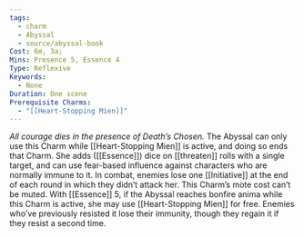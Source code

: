 ```yaml
---
tags:
  - charm
  - Abyssal
  - source/abyssal-book
Cost: 6m, 3a; 
Mins: Presence 5, Essence 4
Type: Reflexive
Keywords:
  - None
Duration: One scene
Prerequisite Charms:
  - "[[Heart-Stopping Mien]]"
---
```

*All courage dies in the presence of Death’s Chosen.*
The Abyssal can only use this Charm while [[Heart-Stopping Mien]] is active, and doing so ends that Charm.
She adds ([[Essence]]) dice on [[threaten]] rolls with a single target, and can use fear-based influence against characters who are normally immune to it. In combat, enemies lose one [[Initiative]] at the end of each round in which they didn’t attack her.
This Charm’s mote cost can’t be muted.
With [[Essence]] 5, if the Abyssal reaches bonfire anima while this Charm is active, she may use [[Heart-Stopping Mien]] for free. Enemies who’ve previously resisted it lose their immunity, though they regain it if they resist a second time.